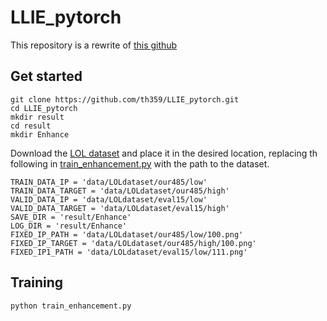 # LLIE_pytorch
This repository is a rewrite of [this github](https://github.com/Vrushank264/Low-Light-Enhancement)
## Get started
```
git clone https://github.com/th359/LLIE_pytorch.git
cd LLIE_pytorch
mkdir result
cd result
mkdir Enhance
```
Download the [LOL dataset](https://drive.google.com/file/d/157bjO1_cFuSd0HWDUuAmcHRJDVyWpOxB/view) and place it in the desired location, replacing th following in [train_enhancement.py](train_enhancement.py) with the path to the dataset.
```
TRAIN_DATA_IP = 'data/LOLdataset/our485/low'
TRAIN_DATA_TARGET = 'data/LOLdataset/our485/high'
VALID_DATA_IP = 'data/LOLdataset/eval15/low'
VALID_DATA_TARGET = 'data/LOLdataset/eval15/high'
SAVE_DIR = 'result/Enhance'
LOG_DIR = 'result/Enhance'
FIXED_IP_PATH = 'data/LOLdataset/our485/low/100.png'
FIXED_IP_TARGET = 'data/LOLdataset/our485/high/100.png'
FIXED_IP1_PATH = 'data/LOLdataset/eval15/low/111.png'
```
## Training
```
python train_enhancement.py
```
